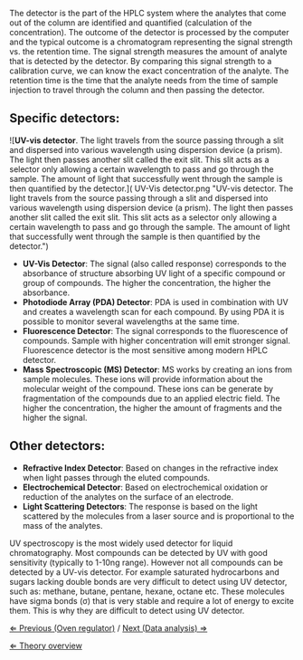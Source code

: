 The detector is the part of the HPLC system where the analytes that come
out of the column are identified and quantified (calculation of the
concentration). The outcome of the detector is processed by the computer
and the typical outcome is a chromatogram representing the signal
strength vs. the retention time. The signal strength measures the amount
of analyte that is detected by the detector. By comparing this signal
strength to a calibration curve, we can know the exact concentration of
the analyte. The retention time is the time that the analyte needs from
the time of sample injection to travel through the column and then
passing the detector.

Specific detectors:
-------------------

![**UV-vis detector**. The light travels from the source passing through
a slit and dispersed into various wavelength using dispersion device (a
prism). The light then passes another slit called the exit slit. This
slit acts as a selector only allowing a certain wavelength to pass and
go through the sample. The amount of light that successfully went
through the sample is then quantified by the
detector.]( UV-Vis detector.png "UV-vis detector. The light travels from the source passing through a slit and dispersed into various wavelength using dispersion device (a prism). The light then passes another slit called the exit slit. This slit acts as a selector only allowing a certain wavelength to pass and go through the sample. The amount of light that successfully went through the sample is then quantified by the detector.")

-   **UV-Vis Detector**: The signal (also called response) corresponds
    to the absorbance of structure absorbing UV light of a specific
    compound or group of compounds. The higher the concentration, the
    higher the absorbance.
-   **Photodiode Array (PDA) Detector**: PDA is used in combination with
    UV and creates a wavelength scan for each compound. By using PDA it
    is possible to monitor several wavelengths at the same time.
-   **Fluorescence Detector**: The signal corresponds to the
    fluorescence of compounds. Sample with higher concentration will
    emit stronger signal. Fluorescence detector is the most sensitive
    among modern HPLC detector.
-   **Mass Spectroscopic (MS) Detector**: MS works by creating an ions
    from sample molecules. These ions will provide information about the
    molecular weight of the compound. These ions can be generate by
    fragmentation of the compounds due to an applied electric field. The
    higher the concentration, the higher the amount of fragments and the
    higher the signal.

Other detectors:
----------------

-   **Refractive Index Detector**: Based on changes in the refractive
    index when light passes through the eluted compounds.
-   **Electrochemical Detector**: Based on electrochemical oxidation or
    reduction of the analytes on the surface of an electrode.
-   **Light Scattering Detectors**: The response is based on the light
    scattered by the molecules from a laser source and is proportional
    to the mass of the analytes.

UV spectroscopy is the most widely used detector for liquid
chromatography. Most compounds can be detected by UV with good
sensitivity (typically to 1-10ng range). However not all compounds can
be detected by a UV-vis detector. For example saturated hydrocarbons and
sugars lacking double bonds are very difficult to detect using UV
detector, such as: methane, butane, pentane, hexane, octane etc. These
molecules have sigma bonds (σ) that is very stable and require a lot of
energy to excite them. This is why they are difficult to detect using UV
detector.

[⇐ Previous (Oven regulator)](/wiki/Oven_regulator "wikilink") / [Next (Data
analysis) ⇒](/wiki/Data_analysis "wikilink")

[⇐ Theory overview](/wiki/HPLC "wikilink")

